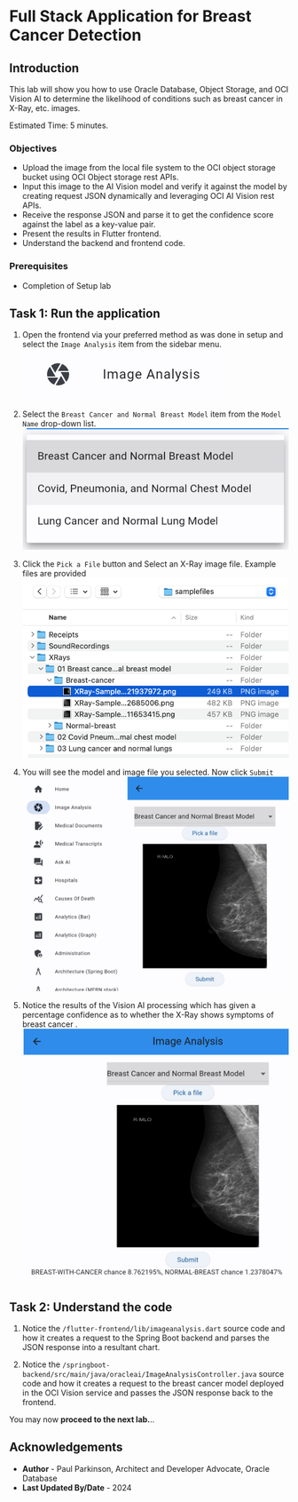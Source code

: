 # Full Stack Application for Breast Cancer Detection

## Introduction

This lab will show you how to use Oracle Database, Object Storage, and OCI Vision AI to determine the likelihood of conditions such as breast cancer in X-Ray, etc. images.

Estimated Time: 5 minutes.

### Objectives

* Upload the image from the local file system to the OCI object storage bucket using OCI Object storage rest APIs.
* Input this image to the AI Vision model and verify it against the model by creating request JSON dynamically and leveraging OCI AI Vision rest APIs.
* Receive the response JSON and parse it to get the confidence score against the label as a key-value pair.
* Present the results in Flutter frontend.
* Understand the backend and frontend code.

### Prerequisites

- Completion of Setup lab 


## Task 1: Run the application

   1. Open the frontend via your preferred method as was done in setup and select the `Image Analysis` item from the sidebar menu.
      ![select image analysis button](images/imageanalysisbutton.png " ")


   2. Select the `Breast Cancer and Normal Breast Model` item from the `Model Name` drop-down list.
      ![select breast cancer model](images/model-name.png " ")


   3. Click the `Pick a File` button and Select an X-Ray image file. Example files are provided
      ![select file](images/selectimage.png " ")


   4. You will see the model and image file you selected. Now click `Submit`
      ![image after select](images/image-after-select.png " ")


   5. Notice the results of the Vision AI processing which has given a percentage confidence as to whether the X-Ray shows symptoms of breast cancer . 
      ![notice results of vision ai model](images/result-after-submit.png " ")


## Task 2: Understand the code

   1. Notice the `/flutter-frontend/lib/imageanalysis.dart` source code and how it creates a request to the Spring Boot backend and parses the JSON response into a resultant chart.


   2. Notice the `/springboot-backend/src/main/java/oracleai/ImageAnalysisController.java` source code and how it creates a request to the breast cancer model deployed in the OCI Vision service and passes the JSON response back to the frontend.

You may now **proceed to the next lab.**..

## Acknowledgements

* **Author** - Paul Parkinson, Architect and Developer Advocate, Oracle Database
* **Last Updated By/Date** - 2024